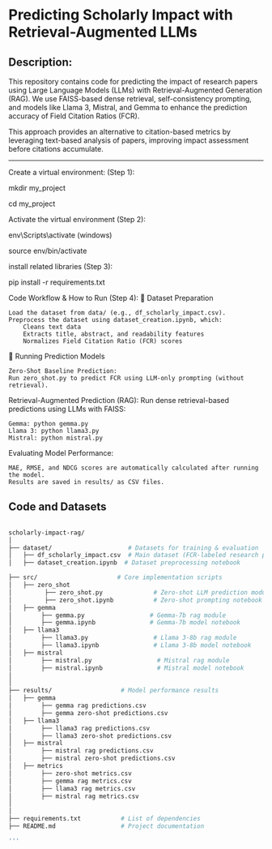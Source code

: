 # Predicting Scholarly Impact with Retrieval-Augmented LLMs

## Description:
This repository contains code for predicting the impact of research papers using Large Language Models (LLMs) with Retrieval-Augmented Generation (RAG). We use FAISS-based dense retrieval, self-consistency prompting, and models like Llama 3, Mistral, and Gemma to enhance the prediction accuracy of Field Citation Ratios (FCR).

This approach provides an alternative to citation-based metrics by leveraging text-based analysis of papers, improving impact assessment before citations accumulate.

---

Create a virtual environment: (Step 1):

mkdir my_project

cd my_project

Activate the virtual environment (Step 2):

env\Scripts\activate (windows)

source env/bin/activate

install related libraries (Step 3):

pip install -r requirements.txt

Code Workflow & How to Run (Step 4):
📂 Dataset Preparation

    Load the dataset from data/ (e.g., df_scholarly_impact.csv).
    Preprocess the dataset using dataset_creation.ipynb, which:
        Cleans text data
        Extracts title, abstract, and readability features
        Normalizes Field Citation Ratio (FCR) scores

📂 Running Prediction Models

    Zero-Shot Baseline Prediction:
    Run zero_shot.py to predict FCR using LLM-only prompting (without retrieval).

Retrieval-Augmented Prediction (RAG):
Run dense retrieval-based predictions using LLMs with FAISS:

    Gemma: python gemma.py
    Llama 3: python llama3.py
    Mistral: python mistral.py

Evaluating Model Performance:

    MAE, RMSE, and NDCG scores are automatically calculated after running the model.
    Results are saved in results/ as CSV files.




## Code and Datasets

```bash

scholarly-impact-rag/
│
├── dataset/                     # Datasets for training & evaluation
│   ├── df_scholarly_impact.csv  # Main dataset (FCR-labeled research papers)
│   ├── dataset_creation.ipynb  # Dataset preprocessing notebook

├── src/                      # Core implementation scripts
│   ├── zero_shot
│         ├── zero_shot.py              # Zero-shot LLM prediction module 
│         ├── zero_shot.ipynb           # Zero-shot prompting notebook
│   ├── gemma
│        ├── gemma.py                  # Gemma-7b rag module
│        ├── gemma.ipynb               # Gemma-7b model notebook
│   ├── llama3
│        ├── llama3.py                  # Llama 3-8b rag module
│        ├── llama3.ipynb               # Llama 3-8b model notebook
│   ├── mistral
│        ├── mistral.py                  # Mistral rag module
│        ├── mistral.ipynb               # Mistral model notebook
│
│
├── results/                   # Model performance results
│   ├── gemma
│        ├── gemma rag predictions.csv                 
│        ├── gemma zero-shot predictions.csv
│   ├── llama3
│        ├── llama3 rag predictions.csv                 
│        ├── llama3 zero-shot predictions.csv
│   ├── mistral
│        ├── mistral rag predictions.csv                 
│        ├── mistral zero-shot predictions.csv
│   ├── metrics
│        ├── zero-shot metrics.csv                 
│        ├── gemma rag metrics.csv
│        ├── llama3 rag metrics.csv
│        ├── mistral rag metrics.csv
│ 
│
├── requirements.txt           # List of dependencies
├── README.md                  # Project documentation

'''
